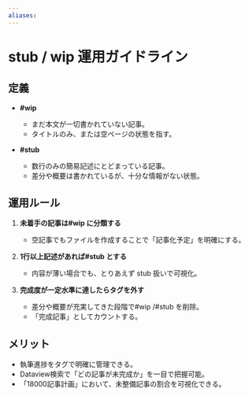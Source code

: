 ```yaml
---
aliases:
---
```

# stub / wip 運用ガイドライン

## 定義
- **#wip**  
  - まだ本文が一切書かれていない記事。  
  - タイトルのみ、または空ページの状態を指す。  

- **#stub**  
  - 数行のみの簡易記述にとどまっている記事。  
  - 差分や概要は書かれているが、十分な情報がない状態。  

## 運用ルール
1. **未着手の記事は#wip に分類する**  
   - 空記事でもファイルを作成することで「記事化予定」を明確にする。  

2. **1行以上記述があれば#stub とする**
   - 内容が薄い場合でも、とりあえず stub 扱いで可視化。  

3. **完成度が一定水準に達したらタグを外す**  
   - 差分や概要が充実してきた段階で#wip /#stub を削除。  
   - 「完成記事」としてカウントする。

## メリット
- 執筆進捗をタグで明確に管理できる。  
- Dataview検索で「どの記事が未完成か」を一目で把握可能。  
- 「18000記事計画」において、未整備記事の割合を可視化できる。
